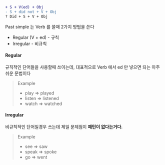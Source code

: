```diff
+ S + V(ed) + Obj
- S + did not + V + Obj
? Did + S + V + Obj
```

Past simple 는 Verb 를 쓸때 2가지 방법을 쓴다
- Regular (V + ed) - 규칙
- Irregular - 비규칙

#### Regular
규칙적인 단어들을 사용할때 쓰이는데, 대표적으로 Verb 에서 ed 만 넣으면 되는 아주 쉬운 문법이다
> Example
> - play => played
> - listen => listened
> - watch => watched
#### Irregular
비규칙적인 단어일경우 쓰는데 제일 문제점이 **패턴이 없다는거다.**

> Example
> - see => saw
> - speak => spoke
> - go => went

